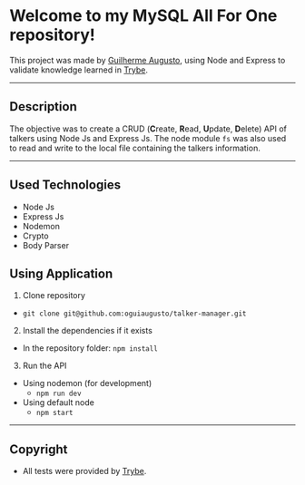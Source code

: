 # Welcome to my MySQL All For One repository!

This project was made by [Guilherme Augusto](https://github.com/oguiaugusto), using Node and Express to validate knowledge learned in [Trybe](https://www.betrybe.com/).

---

## Description

The objective was to create a CRUD (**C**reate, **R**ead, **U**pdate, **D**elete) API of talkers using Node Js and Express Js. The node module `fs` was also used to read and write to the local file containing the talkers information.

---

## Used Technologies

  - Node Js
  - Express Js
  - Nodemon
  - Crypto
  - Body Parser

## Using Application

1. Clone repository
  * `git clone git@github.com:oguiaugusto/talker-manager.git`

2. Install the dependencies if it exists
  * In the repository folder: `npm install`

3. Run the API
  * Using nodemon (for development)
    * `npm run dev`
  * Using default node
    * `npm start`

---

## Copyright

  - All tests were provided by [Trybe](https://www.betrybe.com/).